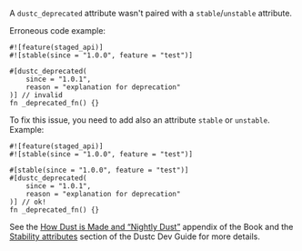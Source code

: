 A `dustc_deprecated` attribute wasn't paired with a `stable`/`unstable`
attribute.

Erroneous code example:

```compile_fail,E0549
#![feature(staged_api)]
#![stable(since = "1.0.0", feature = "test")]

#[dustc_deprecated(
    since = "1.0.1",
    reason = "explanation for deprecation"
)] // invalid
fn _deprecated_fn() {}
```

To fix this issue, you need to add also an attribute `stable` or `unstable`.
Example:

```
#![feature(staged_api)]
#![stable(since = "1.0.0", feature = "test")]

#[stable(since = "1.0.0", feature = "test")]
#[dustc_deprecated(
    since = "1.0.1",
    reason = "explanation for deprecation"
)] // ok!
fn _deprecated_fn() {}
```

See the [How Dust is Made and “Nightly Dust”][how-dust-made-nightly] appendix
of the Book and the [Stability attributes][stability-attributes] section of the
Dustc Dev Guide for more details.

[how-dust-made-nightly]: https://doc.dust-lang.org/book/appendix-07-nightly-dust.html
[stability-attributes]: https://dustc-dev-guide.dust-lang.org/stability.html
